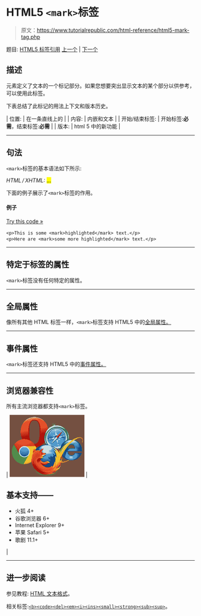 # HTML5 `<mark>`标签

> 原文：<https://www.tutorialrepublic.com/html-reference/html5-mark-tag.php>

题目: [HTML5 标签引用](html5-tags.php) [上一个](html-map-tag.php) | [下一个](html-menu-tag.php)

## 描述

元素定义了文本的一个标记部分。如果您想要突出显示文本的某个部分以供参考，可以使用此标签。

下表总结了此标记的用法上下文和版本历史。

| 位置: | 在一条直线上的 |
| 内容: | 内嵌和文本 |
| 开始/结束标签: | 开始标签:**必需**，结束标签:**必需** |
| 版本: | html 5 中的新功能 |

* * *

## 句法

`<mark>`标签的基本语法如下所示:

*HTML / XHTML:* <mark> ... </mark>

下面的例子展示了`<mark>`标签的作用。

#### 例子

[Try this code »](../codelab.php?topic=html5&file=mark-tag "Try this code using online Editor")

```
<p>This is some <mark>highlighted</mark> text.</p>
<p>Here are <mark>some more highlighted</mark> text.</p>
```

* * *

## 特定于标签的属性

`<mark>`标签没有任何特定的属性。

* * *

## 全局属性

像所有其他 HTML 标签一样，`<mark>`标签支持 HTML5 中的[全局属性。](html5-global-attributes.php)

* * *

## 事件属性

`<mark>`标签还支持 HTML5 中的[事件属性。](html5-event-attributes.php)

* * *

## 浏览器兼容性

所有主流浏览器都支持`<mark>`标签。

| ![Browsers Icon](img/e9331123c77668c1832e541c2fca1002.png) | 

## 基本支持——

*   火狐 4+
*   谷歌浏览器 6+
*   Internet Explorer 9+
*   苹果 Safari 5+
*   歌剧 11.1+

 |

* * *

## 进一步阅读

参见教程: [HTML 文本格式](../html-tutorial/html-text-formatting.php)。

相关标签:[`<b>`](html-b-tag.php)[`<code>`](html-code-tag.php)[`<del>`](html-del-tag.php)[`<em>`](html-em-tag.php)[`<i>`](html-i-tag.php)[`<ins>`](html-ins-tag.php)[`<small>`](html-small-tag.php)[`<strong>`](html-strong-tag.php)[`<sub>`](html-sub-tag.php)[`<sup>`](html-sup-tag.php)。